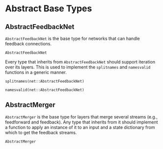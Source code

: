 # Abstract Base Types

## AbstractFeedbackNet

`AbstractFeedbackNet` is the base type for networks that can handle feedback
connections.

```@docs
AbstractFeedbackNet
```

Every type that inherits from `AbstractFeedbackNet` should support iteration
over its layers. This is used to implement the `splitnames` and `namesvalid`
functions in a generic manner.

```@docs
splitnames(net::AbstractFeedbackNet)
```

```@docs
namesvalid(net::AbstractFeedbackNet)
```

## AbstractMerger

`AbstractMerger` is the base type for layers that merge several streams (e.g.,
feedforward and feedback). Any type that inherits from it should implement a
function to apply an instance of it to an input and a state dictionary from
which to get the feedback streams.

```@docs
AbstractMerger
```
